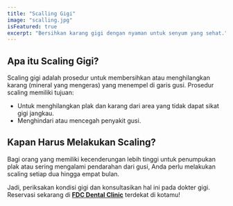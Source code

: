 ```yaml
---
title: "Scalling Gigi"
image: "scalling.jpg"
isFeatured: true
excerpt: "Bersihkan karang gigi dengan nyaman untuk senyum yang sehat."
---
```


## Apa itu Scaling Gigi?

Scaling gigi adalah prosedur untuk membersihkan atau menghilangkan karang (mineral yang mengeras) yang menempel di garis gusi.
Prosedur scaling memiliki tujuan:

- Untuk menghilangkan plak dan karang dari area yang tidak dapat sikat gigi jangkau.
- Menghindari atau mencegah penyakit gusi.

## Kapan Harus Melakukan Scaling?

Bagi orang yang memiliki kecenderungan lebih tinggi untuk penumpukan plak atau sering mengalami pendarahan dari gusi, Anda perlu melakukan scaling setiap dua hingga empat bulan.

Jadi, periksakan kondisi gigi dan konsultasikan hal ini pada dokter gigi.  
Reservasi sekarang di **[FDC Dental Clinic](https://fdcdentalclinic.co.id/)** terdekat di kotamu!
